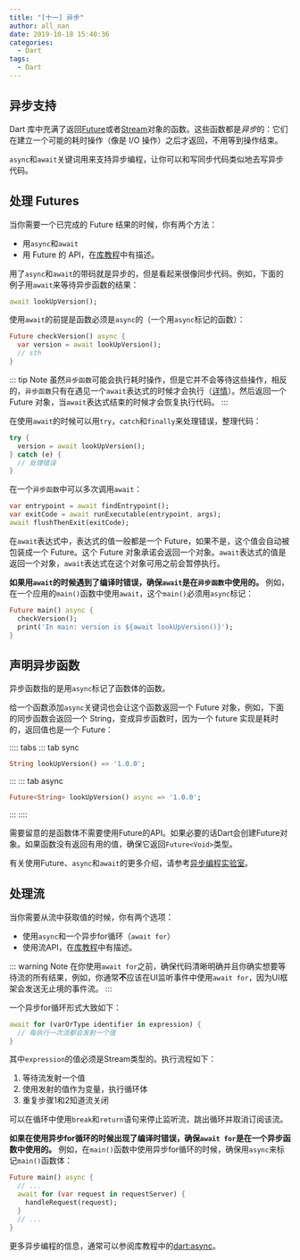 ```yaml
---
title: "[十一] 异步"
author: all_nan
date: 2019-10-18 15:40:36
categories:
  - Dart
tags:
  - Dart
---
```


## 异步支持

Dart 库中充满了返回[Future](https://api.dart.dev/stable/dart-async/Future-class.html)或者[Stream](https://api.dart.dev/stable/dart-async/Stream-class.html)对象的函数。这些函数都是*异步*的：它们在建立一个可能的耗时操作（像是 I/O 操作）之后才返回，不用等到操作结束。

`async`和`await`关键词用来支持异步编程，让你可以和写同步代码类似地去写异步代码。

## 处理 Futures

当你需要一个已完成的 Future 结果的时候，你有两个方法：

- 用`async`和`await`
- 用 Future 的 API，在[库教程](https://dart.dev/guides/libraries/library-tour#future)中有描述。

用了`async`和`await`的带码就是异步的，但是看起来很像同步代码。例如，下面的例子用`await`来等待异步函数的结果：

```Dart
await lookUpVersion();
```

使用`await`的前提是函数必须是`async`的（一个用`async`标记的函数）：

```Dart
Future checkVersion() async {
  var version = await lookUpVersion();
  // sth
}
```

::: tip Note
虽然`异步函数`可能会执行耗时操作，但是它并不会等待这些操作，相反的，`异步函数`只有在遇见一个`await`表达式的时候才会执行（[详情](https://github.com/dart-lang/sdk/blob/master/docs/newsletter/20170915.md#synchronous-async-start)）。然后返回一个 Future 对象，当`await`表达式结束的时候才会恢复执行代码。
:::

在使用`await`的时候可以用`try`，`catch`和`finally`来处理错误，整理代码：

```Dart
try {
  version = await lookUpVersion();
} catch (e) {
  // 处理错误
}
```

在一个`异步函数`中可以多次调用`await`：

```Dart
var entrypoint = await findEntrypoint();
var exitCode = await runExecutable(entrypoint, args);
await flushThenExit(exitCode);
```

在`await`表达式中，表达式的值一般都是一个 Future，如果不是，这个值会自动被包装成一个 Future。这个 Future 对象承诺会返回一个对象。`await`表达式的值是返回一个对象，`await`表达式在这个对象可用之前会暂停执行。

**如果用`await`的时候遇到了编译时错误，确保`await`是在`异步函数`中使用的。** 例如，在一个应用的`main()`函数中使用`await`，这个`main()`必须用`async`标记：

```Dart
Future main() async {
  checkVersion();
  print('In main: version is ${await lookUpVersion()}');
}
```

## 声明异步函数

异步函数指的是用`async`标记了函数体的函数。

给一个函数添加`async`关键词也会让这个函数返回一个 Future 对象，例如，下面的同步函数会返回一个 String，变成异步函数时，因为一个 future 实现是耗时的，返回值也是一个 Future：

:::: tabs
::: tab sync

```Dart
String lookUpVersion() => '1.0.0';
```

:::
::: tab async

```Dart
Future<String> lookUpVersion() async => '1.0.0';
```

:::
::::

需要留意的是函数体不需要使用Future的API。如果必要的话Dart会创建Future对象。如果函数没有返回有用的值，确保它返回`Future<Void>`类型。

有关使用Future、`async`和`await`的更多介绍，请参考[异步编程实验室](https://dart.dev/codelabs/async-await)。

## 处理流

当你需要从流中获取值的时候，你有两个选项：

- 使用`async`和一个异步for循环（`await for`）
- 使用流API，在[库教程](https://dart.dev/guides/libraries/library-tour#stream)中有描述。

::: warning Note
在你使用`await for`之前，确保代码清晰明确并且你确实想要等待流的所有结果，例如，你通常**不**应该在UI监听事件中使用`await for`，因为UI框架会发送无止境的事件流。
:::

一个异步for循环形式大致如下：

```Dart
await for (varOrType identifier in expression) {
  // 每执行一次流都会发射一个值
}
```

其中`expression`的值必须是Stream类型的。执行流程如下：

1. 等待流发射一个值
2. 使用发射的值作为变量，执行循环体
3. 重复步骤1和2知道流关闭

可以在循环中使用`break`和`return`语句来停止监听流，跳出循环并取消订阅该流。

**如果在使用异步for循环的时候出现了编译时错误，确保`await for`是在一个异步函数中使用的。** 例如，在`main()`函数中使用异步for循环的时候，确保用`async`来标记`main()`函数体：

```Dart
Future main() async {
  // ...
  await for (var request in requestServer) {
    handleRequest(request);
  }
  // ...
}
```

更多异步编程的信息，通常可以参阅库教程中的[dart:async](https://dart.dev/guides/libraries/library-tour#dartasync---asynchronous-programming)。
